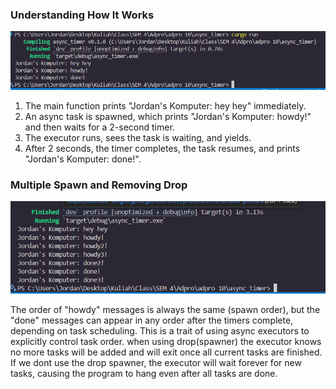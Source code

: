 
### Understanding How It Works

![alt text](image.png)

1. The main function prints "Jordan's Komputer: hey hey" immediately.
2. An async task is spawned, which prints "Jordan's Komputer: howdy!" and then waits for a 2-second timer.
3. The executor runs, sees the task is waiting, and yields.
4. After 2 seconds, the timer completes, the task resumes, and prints "Jordan's Komputer: done!".

### Multiple Spawn and Removing Drop

![alt text](image-1.png)

The order of "howdy" messages is always the same (spawn order), but the "done" messages can appear in any order after the timers complete, depending on task scheduling. This is a trait of using async executors to explicitly control task order. when using drop(spawner) the executor knows no more tasks will be added and will exit once all current tasks are finished. If we dont use the drop spawner, the executor will wait forever for new tasks, causing the program to hang even after all tasks are done.

